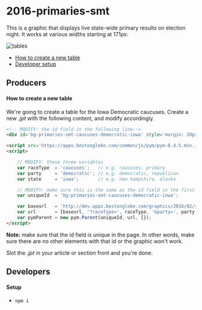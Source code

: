 # 2016-primaries-smt

This is a graphic that displays live state-wide primary results on election night. It works at various widths starting at 171px:

![tables](https://cloud.githubusercontent.com/assets/370976/12398677/26b21142-bde3-11e5-81db-211142430e65.png)

- [How to create a new table](#how-to-create-a-new-table)
- [Developer setup](#setup)

## Producers

#### How to create a new table

We're going to create a table for the Iowa Democratic caucuses. Create a new *.jpt* with the following content, and modify accordingly.

```html
<!-- MODIFY: the id field in the following line-->
<div id='bg-primaries-smt-caucuses-democratic-iowa' style='margin: 20px 0;'></div>

<script src='https://apps.bostonglobe.com/common/js/pym/pym-0.4.5.min.js'></script>
<script>

	// MODIFY: these three variables
	var raceType  = 'caucuses';   // e.g. caucuses, primary
	var party     = 'democratic'; // e.g. democratic, republican
	var state     = 'iowa';       // e.g. new hampshire, alaska

	// MODIFY: make sure this is the same as the id field in the first line
	var uniqueId  = 'bg-primaries-smt-caucuses-democratic-iowa';

	var baseurl   = 'http://dev.apps.bostonglobe.com/graphics/2016/02/state-results-small-table';
	var url       = [baseurl, '?raceType=', raceType, '&party=', party, '&state=', state].join('');
	var pymParent = new pym.Parent(uniqueId, url, {});
</script>
```

**Note:** make sure that the id field is unique in the page. In other words, make sure there are no other elements with that id or the graphic won't work.

Slot the *.jpt* in your article or section front and you're done.

## Developers

#### Setup

- `npm i`

